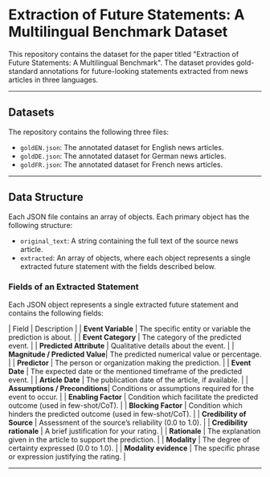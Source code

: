 # Extraction of Future Statements: A Multilingual Benchmark Dataset

This repository contains the dataset for the paper titled "Extraction of Future Statements: A Multilingual Benchmark". The dataset provides gold-standard annotations for future-looking statements extracted from news articles in three languages.

---

## Datasets

The repository contains the following three files:

* `goldEN.json`: The annotated dataset for English news articles.
* `goldDE.json`: The annotated dataset for German news articles.
* `goldFR.json`: The annotated dataset for French news articles.

---

## Data Structure

Each JSON file contains an array of objects. Each primary object has the following structure:

* `original_text`: A string containing the full text of the source news article.
* `extracted`: An array of objects, where each object represents a single extracted future statement with the fields described below.

### Fields of an Extracted Statement

Each JSON object represents a single extracted future statement and contains the following fields:

| Field                          | Description |
| **Event Variable**             | The specific entity or variable the prediction is about. |
| **Event Category**             | The category of the predicted event. |
| **Predicted Attribute**        | Qualitative details about the event. |
| **Magnitude / Predicted Value**| The predicted numerical value or percentage. |
| **Predictor**                  | The person or organization making the prediction. |
| **Event Date**                 | The expected date or the mentioned timeframe of the predicted event. |
| **Article Date**               | The publication date of the article, if available. |
| **Assumptions / Preconditions**| Conditions or assumptions required for the event to occur. |
| **Enabling Factor**            | Condition which facilitate the predicted outcome (used in few-shot/CoT). |
| **Blocking Factor**            | Condition which hinders the predicted outcome (used in few-shot/CoT). |
| **Credibility of Source**      | Assessment of the source’s reliability (0.0 to 1.0). |
| **Credibility rationale**      | A brief justification for your rating. |
| **Rationale**                  | The explanation given in the article to support the prediction. |
| **Modality**                   | The degree of certainty expressed (0.0 to 1.0). |
| **Modality evidence**          | The specific phrase or expression justifying the rating. |

---
